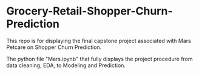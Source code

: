 # Grocery-Retail-Shopper-Churn-Prediction


This repo is for displaying the final capstone project associated with Mars Petcare on Shopper Churn Prediction.

The python file "Mars.ipynb" that fully displays the project procedure from data cleaning, EDA, to Modeling and Prediction. 
